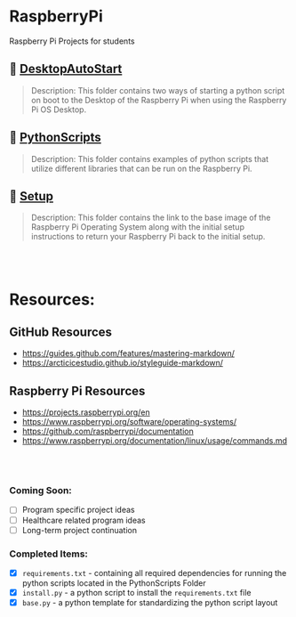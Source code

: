 # RaspberryPi
Raspberry Pi Projects for students

## 📁 [DesktopAutoStart](https://github.com/captexcel/RaspberryPi/tree/main/DesktopAutoStart)
>Description: This folder contains two ways of starting a python script on boot to the Desktop of the Raspberry Pi when using the Raspberry Pi OS Desktop.

## 📁 [PythonScripts](https://github.com/captexcel/RaspberryPi/tree/main/PythonScripts)
>Description: This folder contains examples of python scripts that utilize different libraries that can be run on the Raspberry Pi.

## 📁 [Setup](https://github.com/captexcel/RaspberryPi/tree/main/Setup)
>Description: This folder contains the link to the base image of the Raspberry Pi Operating System along with the initial setup instructions to return your Raspberry Pi back to the initial setup.

<br/></br>
# Resources:
## GitHub Resources
- https://guides.github.com/features/mastering-markdown/
- https://arcticicestudio.github.io/styleguide-markdown/

## Raspberry Pi Resources
- https://projects.raspberrypi.org/en
- https://www.raspberrypi.org/software/operating-systems/
- https://github.com/raspberrypi/documentation
- https://www.raspberrypi.org/documentation/linux/usage/commands.md

<br/></br>
### Coming Soon:
- [ ] Program specific project ideas
- [ ] Healthcare related program ideas
- [ ] Long-term project continuation
### Completed Items:
- [x] `requirements.txt` - containing all required dependencies for running the python scripts located in the PythonScripts Folder
- [x] `install.py` - a python script to install the `requirements.txt` file
- [x] `base.py` - a python template for standardizing the python script layout
